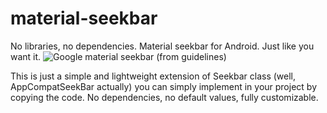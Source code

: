 # material-seekbar
No libraries, no dependencies. Material seekbar for Android. Just like you want it.
![Google material seekbar (from guidelines)](https://storage.googleapis.com/material-design/publish/material_v_12/assets/0Bx4BSt6jniD7dEtQQ2s4VUZxZG8/components-sliders-discrete1.png)

This is just a simple and lightweight extension of Seekbar class (well, AppCompatSeekBar actually) you can simply implement in your project by copying the code. No dependencies, no default values, fully customizable.


